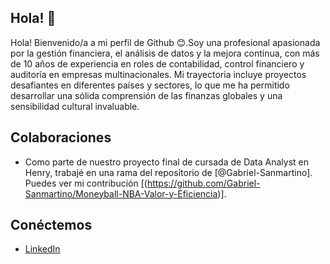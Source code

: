 ## Hola! 👋

Hola! Bienvenido/a a mi perfil de Github 😊.Soy una profesional apasionada por la gestión financiera, el análisis de datos y la mejora continua, con más de 10 años de experiencia en roles de contabilidad, control financiero y auditoría en empresas multinacionales. Mi trayectoria incluye proyectos desafiantes en diferentes países y sectores, lo que me ha permitido desarrollar una sólida comprensión de las finanzas globales y una sensibilidad cultural invaluable.
## Colaboraciones

- Como parte de nuestro proyecto final de cursada de Data Analyst en Henry, trabajé en una rama del repositorio de [@Gabriel-Sanmartino]. Puedes ver mi contribución [(https://github.com/Gabriel-Sanmartino/Moneyball-NBA-Valor-y-Eficiencia)].
  

## Conéctemos
- [LinkedIn](www.linkedin.com/in/maria-crowder-0aa81724)
